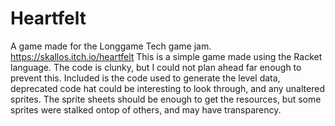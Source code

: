 # Heartfelt
 A game made for the Longgame Tech game jam.
https://skallos.itch.io/heartfelt
This is a simple game made using the Racket language.
The code is clunky, but I could not plan ahead far enough to prevent this.
Included is the code used to generate the level data, deprecated code hat could be interesting to look through, and any unaltered sprites.
The sprite sheets should be enough to get the resources, but some sprites were stalked ontop of others, and may have transparency.
